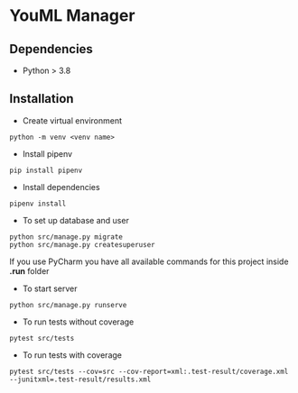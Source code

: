 # YouML Manager

## Dependencies

*  Python > 3.8

## Installation

- Create virtual environment

```shell
python -m venv <venv name>
```

- Install pipenv

```shell
pip install pipenv
```
- Install dependencies

```shell
pipenv install
```

- To set up database and user

```shell
python src/manage.py migrate
python src/manage.py createsuperuser
```

If you use PyCharm you have all available commands for this project inside **.run** folder

- To start server

```shell
python src/manage.py runserve 
```

- To run tests without coverage

```shell
pytest src/tests
```

- To run tests with coverage

```shell
pytest src/tests --cov=src --cov-report=xml:.test-result/coverage.xml --junitxml=.test-result/results.xml
```
